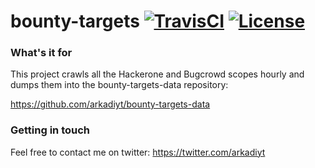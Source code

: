 # bounty-targets [![TravisCI](https://travis-ci.org/arkadiyt/bounty-targets.svg?branch=master)](https://travis-ci.org/arkadiyt/bounty-targets/) [![License](https://img.shields.io/github/license/arkadiyt/bounty-targets-data.svg)](https://github.com/arkadiyt/bounty-targets/blob/master/LICENSE.md)

### What's it for

This project crawls all the Hackerone and Bugcrowd scopes hourly and dumps them into the bounty-targets-data repository:

https://github.com/arkadiyt/bounty-targets-data

### Getting in touch

Feel free to contact me on twitter: https://twitter.com/arkadiyt
